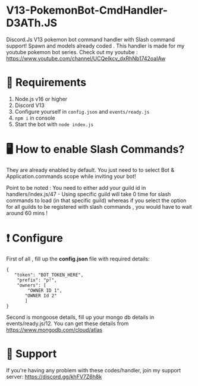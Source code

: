 # V13-PokemonBot-CmdHandler-D3ATh.JS
Discord.Js V13 pokemon bot command handler with Slash command support! Spawn and models already coded . This handler is made for my youtube pokemon bot series. 
Check out my youtube : https://www.youtube.com/channel/UCQeIkcv_dxRhNb1742oaIAw

# 🚨 Requirements
1. Node.js v16 or higher
2. Discord V13
3. Configure yourself in `config.json` and `events/ready.js`
4. `npm i` in console
5. Start the bot with `node index.js`

# 🖥️ How to enable Slash Commands?
They are already enabled by default. You just need to to select Bot & Application.commands scope while inviting your bot!

Point to be noted : You need to either add your guild id in handlers/index.js/47  - Using specific guild will take 0 time for slash commands to load (in that specific guild) whereas if you select the option for all guilds to be registered with slash commands , you would have to wait around 60 mins !

# ❗ Configure 

First of all , fill up the **config.json** file with required details: 
```
{
   "token": "BOT_TOKEN_HERE",
    "prefix": "p!",
    "owners": [
        "OWNER ID 1",
       "OWNER Id 2"
       ]
}        

```

Second is mongoose details, fill up your mongo db details in events/ready.js/12. You can get these details from https://www.mongodb.com/cloud/atlas

# 🎀 Support
If you're having any problem with these codes/handler, join my support server: https://discord.gg/khFV7Z6h8k
